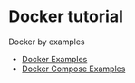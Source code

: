 # Docker tutorial
Docker by examples

- [Docker Examples](docker)
- [Docker Compose Examples](docker-compose)
